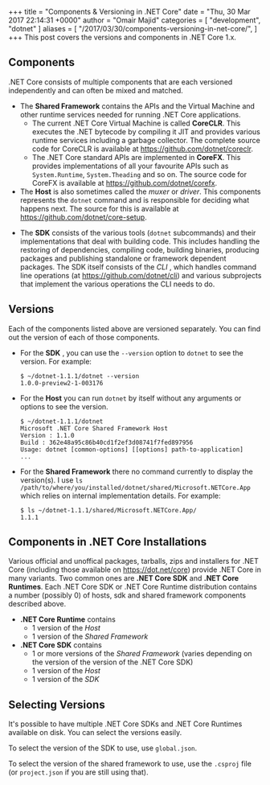 +++
title = "Components & Versioning in .NET Core"
date = "Thu, 30 Mar 2017 22:14:31 +0000"
author = "Omair Majid"
categories = [ "development", "dotnet" ]
aliases = [
    "/2017/03/30/components-versioning-in-net-core/",
]
+++
This post covers the versions and components in .NET Core 1.x.

## Components

.NET Core consists of multiple components that are each versioned
independently and can often be mixed and matched.

  - The **Shared Framework** contains the APIs and the Virtual Machine and other runtime services needed for running .NET Core applications.
    - The current .NET Core Virtual Machine is called **CoreCLR**. This executes the .NET bytecode by compiling it JIT and provides various runtime services including a garbage collector. The complete source code for CoreCLR is available at https://github.com/dotnet/coreclr.
    - The .NET Core standard APIs are implemented in **CoreFX**. This provides implementations of all your favourite APIs such as `System.Runtime`, `System.Theading` and so on. The source code for CoreFX is available at https://github.com/dotnet/corefx.
  - The **Host** is also sometimes called the _muxer_ or _driver_. This components represents the `dotnet` command and is responsible for deciding what happens next. The source for this is available at https://github.com/dotnet/core-setup.
  * The **SDK** consists of the various tools (`dotnet` subcommands) and their implementations that deal with building code. This includes handling the restoring of dependencies, compiling code, building binaries, producing packages and publishing standalone or framework dependent packages. The SDK itself consists of the _CLI_ , which handles command line operations (at https://github.com/dotnet/cli) and various subprojects that implement the various operations the CLI needs to do.

## Versions

Each of the components listed above are versioned separately. You can find out
the version of each of those components.

  * For the **SDK** , you can use the `--version` option to `dotnet` to see the version. For example:
    ```
    $ ~/dotnet-1.1.1/dotnet --version
    1.0.0-preview2-1-003176
    ```
  * For the **Host** you can run `dotnet` by itself without any arguments or options to see the version.
    ```
    $ ~/dotnet-1.1.1/dotnet
    Microsoft .NET Core Shared Framework Host
    Version : 1.1.0
    Build : 362e48a95c86b40cd1f2ef3d08741f7fed897956
    Usage: dotnet [common-options] [[options] path-to-application]
    ...
    ```
  * For the **Shared Framework** there no command currently to display the version(s). I use `ls /path/to/where/you/installed/dotnet/shared/Microsoft.NETCore.App` which relies on internal implementation details. For example:
    ```
    $ ls ~/dotnet-1.1.1/shared/Microsoft.NETCore.App/
    1.1.1
    ```

## Components in .NET Core Installations


Various official and unoffical packages, tarballs, zips and installers for
.NET Core (including those available on https://dot.net/core) provide .NET
Core in many variants. Two common ones are **.NET Core SDK** and **.NET Core
Runtimes**. Each .NET Core SDK or .NET Core Runtime distribution contains a
number (possibly 0) of hosts, sdk and shared framework components described
above.

  * **.NET Core Runtime** contains
    * 1 version of the _Host_
    * 1 version of the _Shared Framework_
  * **.NET Core SDK** contains
    * 1 or more versions of the _Shared Framework_ (varies depending on the version of the version of the .NET Core SDK)
    * 1 version of the _Host_
    * 1 version of the _SDK_

## Selecting Versions

It's possible to have multiple .NET Core SDKs and .NET Core Runtimes available
on disk. You can select the versions easily.

To select the version of the SDK to use, use `global.json`.

To select the version of the shared framework to use, use the `.csproj` file
(or `project.json` if you are still using that).


